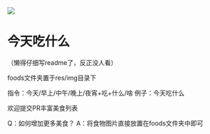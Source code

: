 ![](https://i.loli.net/2021/04/19/Lyhaf1leKg9VZ6J.png)
# 今天吃什么

（懒得仔细写readme了，反正没人看）

foods文件夹置于res/img目录下

指令：今天/早上/中午/晚上/夜宵+吃+什么/啥
例子：今天吃什么

欢迎提交PR丰富美食列表

Q：如何增加更多美食？
A：将食物图片直接放置在foods文件夹中即可
